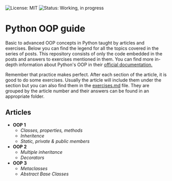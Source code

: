 ![License: MIT](https://img.shields.io/badge/License-MIT-%23E6F0FD)
![Status: Working, in progress](https://img.shields.io/badge/Status-Working%2C%20in%20progress-%23edfcf9)
# Python OOP guide
Basic to advanced OOP concepts in Python taught by articles and exercises. Below you can find the legend for all the topics covered in the series of posts. This repository consists of only the code embedded in the posts and answers to exercises mentioned in them. You can find more in-depth information about Python's OOP in their [official documentation.](https://docs.python.org/3/tutorial/classes.html)

Remember that practice makes perfect. After each section of the article, it is good to do some exercises. Usually the article will include them under the section but you can also find them in the [exercises.md](/exercises.md) file. They are grouped by the article number and their answers can be found in an appropriate folder.

## Articles
- **OOP 1**
  - _Classes, properties, methods_
  - _Inheritence_
  - _Static, private & public members_
- **OOP 2**
  - _Multiple inheritance_
  - _Decorators_
- **OOP 3**
  - _Metaclasses_
  - _Abstract Base Classes_
